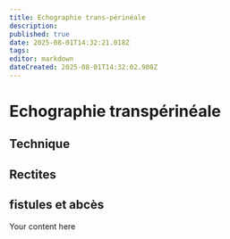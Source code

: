 ```yaml
---
title: Echographie trans-périnéale
description: 
published: true
date: 2025-08-01T14:32:21.018Z
tags: 
editor: markdown
dateCreated: 2025-08-01T14:32:02.908Z
---
```


# Echographie transpérinéale
## Technique
## Rectites
## fistules et abcès
Your content here